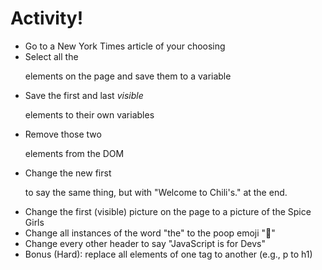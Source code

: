 # Activity!

* Go to a New York Times article of your choosing
* Select all the <p> elements on the page and save them to a variable
* Save the first and last _visible_ <p> elements to their own variables
* Remove those two <p> elements from the DOM
* Change the new first <p> to say the same thing, but with "Welcome to Chili's." at the end.
* Change the first (visible) picture on the page to a picture of the Spice Girls
* Change all instances of the word "the" to the poop emoji "💩"
* Change every other header to say "JavaScript is for Devs"
* Bonus (Hard): replace all elements of one tag to another (e.g., p to h1)

